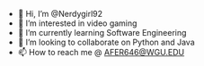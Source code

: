 - 👋 Hi, I’m @Nerdygirl92
- 👀 I’m interested in video gaming
- 🌱 I’m currently learning Software Engineering
- 💞️ I’m looking to collaborate on Python and Java
- 📫 How to reach me @ AFER646@WGU.EDU
<!---
Nerdygirl92/Nerdygirl92 is a ✨ special ✨ repository because its `README.md` (this file) appears on your GitHub profile.
You can click the Preview link to take a look at your changes.
--->
